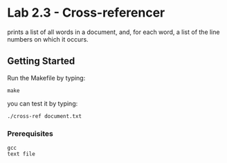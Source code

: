 # Lab 2.3 - Cross-referencer

prints a list of all words in a document, and, for each word, a list of the line numbers on which it occurs.

## Getting Started

Run the Makefile by typing:

```
make
```

you can test it by typing:

```
./cross-ref document.txt
```

### Prerequisites

```
gcc
text file
```
